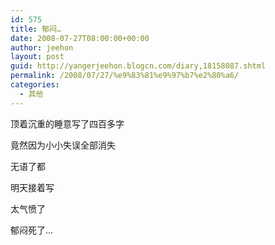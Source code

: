 ```yaml
---
id: 575
title: 郁闷…
date: 2008-07-27T08:00:00+00:00
author: jeehon
layout: post
guid: http://yangerjeehon.blogcn.com/diary,18158087.shtml
permalink: /2008/07/27/%e9%83%81%e9%97%b7%e2%80%a6/
categories:
  - 其他
---
```

顶着沉重的睡意写了四百多字
  
竟然因为小小失误全部消失
  
无语了都
  
明天接着写
  
太气愤了
  
郁闷死了…
